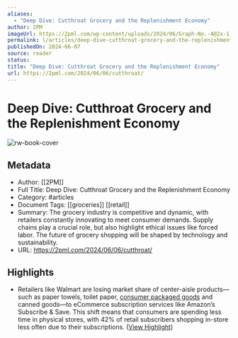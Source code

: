 ```yaml
---
aliases:
  - "Deep Dive: Cutthroat Grocery and the Replenishment Economy"
author: 2PM
imageUrl: https://2pml.com/wp-content/uploads/2024/06/Graph-No.-4@2x-1.png
permalink: l/articles/deep-dive-cutthroat-grocery-and-the-replenishment-economy
publishedOn: 2024-06-07
source: reader
status: 
title: "Deep Dive: Cutthroat Grocery and the Replenishment Economy"
url: https://2pml.com/2024/06/06/cutthroat/
---
```

# Deep Dive: Cutthroat Grocery and the Replenishment Economy

![rw-book-cover](https://2pml.com/wp-content/uploads/2024/06/Graph-No.-4@2x-1.png)

## Metadata

- Author: [[2PM]]
- Full Title: Deep Dive: Cutthroat Grocery and the Replenishment Economy
- Category: #articles
- Document Tags: [[groceries]] [[retail]]
- Summary: The grocery industry is competitive and dynamic, with retailers constantly innovating to meet consumer demands. Supply chains play a crucial role, but also highlight ethical issues like forced labor. The future of grocery shopping will be shaped by technology and sustainability.
- URL: https://2pml.com/2024/06/06/cutthroat/

## Highlights

- Retailers like Walmart are losing market share of center-aisle products—such as paper towels, toilet paper, [consumer packaged goods](https://2pml.com/2024/03/13/cpg/) and canned goods—to eCommerce subscription services like Amazon’s Subscribe & Save. This shift means that consumers are spending less time in physical stores, with 42% of retail subscribers shopping in-store less often due to their subscriptions. ([View Highlight](https://read.readwise.io/read/01j0t7vne5xn4gxzygvtqq1zfv))
